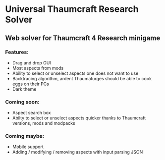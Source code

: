 # Universal Thaumcraft Research Solver
## Web solver for Thaumcraft 4 Research minigame

### Features:
* Drag and drop GUI
* Most aspects from mods
* Ability to select or unselect aspects one does not want to use
* Backtracing algorithm, ardent Thaumaturges should be able to cook eggs on their PCs
* Dark theme

### Coming soon:
* Aspect search box
* Abilty to select or unselect aspects quicker thanks to Thaumcraft versions, mods and modpacks

### Coming maybe:
* Mobile support
* Adding / modifying / removing aspects with input parsing JSON
